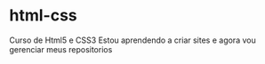 # html-css
 Curso de Html5 e CSS3
Estou aprendendo a criar sites e agora vou gerenciar meus repositorios